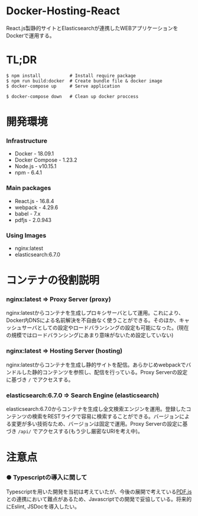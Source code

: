 # Docker-Hosting-React

React.js製静的サイトとElasticsearchが連携したWEBアプリケーションをDockerで運用する。

# TL;DR
```shell
$ npm install           # Install require package
$ npm run build:docker  # Create bundle file & docker image
$ docker-compose up     # Serve application

$ docker-compose down   # Clean up docker proccess
```

# 開発環境

### Infrastructure
- Docker - 18.09.1
- Docker Compose - 1.23.2
- Node.js - v10.15.1
- npm - 6.4.1

### Main packages
- React.js - 16.8.4
- webpack - 4.29.6
- babel - 7.x
- pdfjs - 2.0.943

### Using Images
- nginx:latest
- elasticsearch:6.7.0


# コンテナの役割説明

### nginx:latest => Proxy Server (proxy)
nginx:latestからコンテナを生成しプロキシサーバとして運用。これにより、Docker内DNSによる名前解決を不自由なく使うことができる。そのほか、キャッシュサーバとしての設定やロードバランシングの設定も可能になった。(現在の規模ではロードバランシングにあまり意味がないため設定していない)

### nginx:latest => Hosting Server (hosting)
nginx:latestからコンテナを生成し静的サイトを配信。あらかじめwebpackでバンドルした静的コンテンツを参照し、配信を行っている。Proxy Serverの設定に基づき `/` でアクセスする。

### elasticsearch:6.7.0 => Search Engine (elasticsearch)
elasticsearch:6.7.0からコンテナを生成し全文検索エンジンを運用。登録したコンテンツの検索をRESTライクで容易に検索することができる。バージョンによる変更が多い技術なため、バージョンは固定で運用。Proxy Serverの設定に基づき `/api/` でアクセスする(もう少し厳密なURIを考え中)。

# 注意点
### ● Typescriptの導入に関して
Typescriptを用いた開発を当初は考えていたが、今後の展開で考えている[PDF.js](https://mozilla.github.io/pdf.js/)との連携において難点があるため、Javascriptでの開発で妥協している。将来的にEslint, JSDocを導入したい。